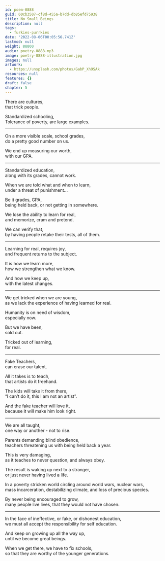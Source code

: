 ```yaml
---
id: poem-0888
guid: 60cb3507-cf8d-455a-b7dd-db85efd75938
title: No Small Beings
description: null
tags:
  - furkies-purrkies
date: '2022-08-06T00:05:56.741Z'
lastmod: null
weight: 88800
audio: poetry-0888.mp3
image: poetry-0888-illustration.jpg
images: null
artwork:
  - https://unsplash.com/photos/GabP_Xh9SAk
resources: null
features: {}
draft: false
chapter: 5
---
```


There are cultures,\
that trick people.

Standardized schooling,\
Tolerance of poverty, are large examples.

---

On a more visible scale, school grades,\
do a pretty good number on us.

We end up measuring our worth,\
with our GPA.

---

Standardized education,\
along with its grades, cannot work.

When we are told what and when to learn,\
under a threat of punishment...

Be it grades, GPA,\
being held back, or not getting in somewhere.

We lose the ability to learn for real,\
and memorize, cram and pretend.

We can verify that,\
by having people retake their tests, all of them.

---

Learning for real, requires joy,\
and frequent returns to the subject.

It is how we learn more,\
how we strengthen what we know.

And how we keep up,\
with the latest changes.

---

We get tricked when we are young,\
as we lack the experience of having learned for real.

Humanity is on need of wisdom,\
especially now.

But we have been,\
sold out.

Tricked out of learning,\
for real.

---

Fake Teachers,\
can erase our talent.

All it takes is to teach,\
that artists do it freehand.

The kids will take it from there,\
“I can’t do it, this I am not an artist”.

And the fake teacher will love it,\
because it will make him look right.

---

We are all taught,\
one way or another - not to rise.

Parents demanding blind obedience,\
teachers threatening us with being held back a year.

This is very damaging,\
as it teaches to never question, and always obey.

The result is waking up next to a stranger,\
or just never having lived a life.

In a poverty stricken world circling around world wars, nuclear wars,\
mass incarceration, destabilizing climate, and loss of precious species.

By never being encouraged to grow,\
many people live lives, that they would not have chosen.

---

In the face of ineffective, or fake, or dishonest education,\
we must all accept the responsibility for self education.

And keep on growing up all the way up,\
until we become great beings.

When we get there, we have to fix schools,\
so that they are worthy of the younger generations.
